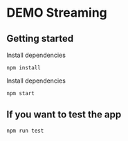 # DEMO Streaming


## Getting started

Install dependencies

```
npm install
```

Install dependencies

```
npm start
```

## If you want to test the app

```
npm run test
```
